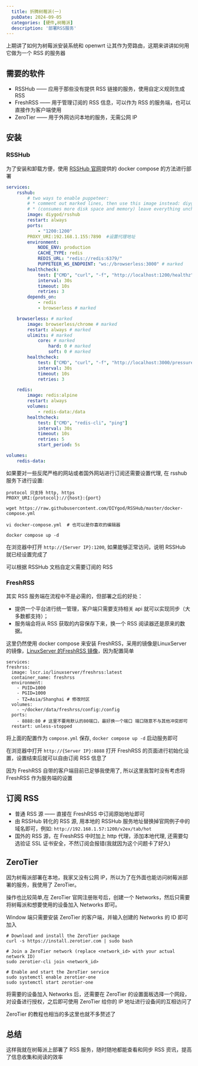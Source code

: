 ```yaml
---
  title: 折腾树莓派(一)
  pubDate: 2024-09-05
  categories: [硬件,树莓派]
  description: '部署RSS服务'
---
```

上期讲了如何为树莓派安装系统和 openwrt 让其作为旁路由，这期来讲讲如何用它做为一个 RSS 的服务器
## 需要的软件

- RSSHub —— 应用于那些没有提供 RSS 链接的服务，使用自定义规则生成 RSS
- FreshRSS —— 用于管理订阅的 RSS 信息，可以作为 RSS 的服务端，也可以直接作为客户端使用
- ZeroTier —— 用于外网访问本地的服务，无需公网 IP
## 安装

### RSSHub

为了安装和卸载方便，使用 [RSSHub 官网](https://docs.rsshub.app/zh/deploy/)提供的 docker compose 的方法进行部署

```yml
services:
    rsshub:
        # two ways to enable puppeteer:
        # * comment out marked lines, then use this image instead: diygod/rsshub:chromium-bundled
        # * (consumes more disk space and memory) leave everything unchanged
        image: diygod/rsshub
        restart: always
        ports:
            - "1200:1200"
    	PROXY_URI:192.168.1.155:7890  #设置代理地址
        environment:
            NODE_ENV: production
            CACHE_TYPE: redis
            REDIS_URL: "redis://redis:6379/"
            PUPPETEER_WS_ENDPOINT: "ws://browserless:3000" # marked
        healthcheck:
            test: ["CMD", "curl", "-f", "http://localhost:1200/healthz"]
            interval: 30s
            timeout: 10s
            retries: 3
        depends_on:
            - redis
            - browserless # marked

    browserless: # marked
        image: browserless/chrome # marked
        restart: always # marked
        ulimits: # marked
            core: # marked
                hard: 0 # marked
                soft: 0 # marked
        healthcheck:
            test: ["CMD", "curl", "-f", "http://localhost:3000/pressure"]
            interval: 30s
            timeout: 10s
            retries: 3

    redis:
        image: redis:alpine
        restart: always
        volumes:
            - redis-data:/data
        healthcheck:
            test: ["CMD", "redis-cli", "ping"]
            interval: 30s
            timeout: 10s
            retries: 5
            start_period: 5s

volumes:
    redis-data:
```

如果要对一些反爬严格的网站或者国外网站进行订阅还需要设置代理, 在 rsshub 服务下进行设置:

```
protocol 只支持 http, https
PROXY_URI:{protocol}://{host}:{port}
```

```
wget https://raw.githubusercontent.com/DIYgod/RSSHub/master/docker-compose.yml

vi docker-compose.yml  # 也可以是你喜欢的编辑器

docker compose up -d
```

在浏览器中打开 `http://{Server IP}:1200`, 如果能够正常访问，说明 RSSHub 就已经设置完成了

可以根据 RSSHub 文档自定义需要订阅的 RSS

### FreshRSS

其实 RSS 服务端在流程中不是必需的，但部署之后的好处：

- 提供一个平台进行统一管理，客户端只需要支持相关 api 就可以实现同步（大多数都支持）；
- 服务端会将从 RSS 获取的内容保存下来，换一个 RSS 阅读器还是原来的数据。

这里仍然使用 docker compose 来安装 FreshRSS，采用的镜像是LinuxServer 的镜像，[LinuxServer 的FreshRSS 镜像](https://hub.docker.com/r/linuxserver/freshrss)，因为配置简单

```
services:
freshrss:
  image: lscr.io/linuxserver/freshrss:latest
  container_name: freshrss
  environment:
    - PUID=1000
    - PGID=1000
    - TZ=Asia/Shanghai # 修改时区
  volumes:
    - ~/docker/data/freshrss/config:/config
  ports:
    - 8888:80 # 这里不要用默认的80端口，最好换一个端口 端口随意不与其他冲突即可
  restart: unless-stopped
```

将上面的配置作为 `compose.yml` 保存, `docker compose up -d` 启动服务即可

在浏览器中打开 `http://{Server IP}:8888` 打开 FreshRSS 的页面进行初始化设置，设置结束后就可以自由订阅 RSS 信息了

因为 FreshRSS 自带的客户端目前已足够我使用了, 所以这里我暂时没有考虑将 FreshRSS 作为服务端的设置

## 订阅 RSS

- 普通 RSS 源 —— 直接在 FreshRSS 中订阅原始地址即可
- 由 RSSHub 转化的 RSS 源, 用本地的 RSSHub 服务地址替换掉官网例子中的域名即可，例如: `http://192.168.1.57:1200/v2ex/tab/hot`
- 国外的 RSS 源，在 FreshRSS 中时加上 http 代理，添加本地代理, 还需要勾选验证 SSL 证书安全，不然订阅会报错(我就因为这个问题卡了好久)

## ZeroTier

因为树莓派部署在本地，我家又没有公网 IP，所以为了在外面也能访问树莓派部署的服务，我使用了 ZeroTier。

操作也比较简单,在 ZeroTier 官网注册账号后，创建一个 Networks，然后只需要将树莓派和想要使用的设备加入 Networks 即可。

Window 端只需要安装 ZeroTier 的客户端，并输入创建的 Networks 的 ID 即可加入

```
# Download and install the ZeroTier package
curl -s https://install.zerotier.com | sudo bash

# Join a ZeroTier network (replace <network_id> with your actual network ID)
sudo zerotier-cli join <network_id>

# Enable and start the ZeroTier service
sudo systemctl enable zerotier-one
sudo systemctl start zerotier-one
```

将需要的设备加入 Networks 后，还需要在 ZeroTier 的设置面板选择一个网段，对设备进行授权，之后即可使用 ZeroTier 给你的 IP 地址进行设备间的互相访问了

ZeroTier 的教程也相当的多这里也就不多赘述了

## 总结

这样我就在树莓派上部署了 RSS 服务，随时随地都能查看和同步 RSS 资讯，提高了信息收集和阅读的效率
